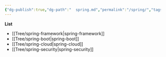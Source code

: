 ```yaml
---
{"dg-publish":true,"dg-path":"  spring.md","permalink":"/spring/","tags":["CS/programming-languages/java/java-frameworks"],"created":"2022-08-15T14:12:16.481+08:00","updated":"2023-08-27T03:50:10.089+08:00"}
---
```



**List**

- [[Tree/spring-framework\|spring-framework]]
- [[Tree/spring-boot\|spring-boot]]
- [[Tree/spring-cloud\|spring-cloud]]
- [[Tree/spring-security\|spring-security]]

